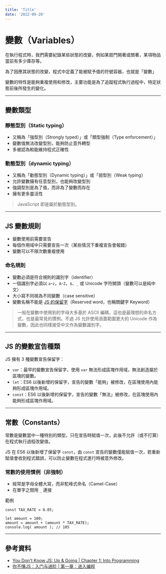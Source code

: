 ```yaml
---
title: 'Title'
date: '2022-09-20'
---
```


# 變數（Variables）

在執行程式時，我們需要紀錄某些狀態的改變，例如某扇門開著或關著，某項物品當前有多少庫存等。

為了因應其狀態的改變，程式中定義了能被賦予值的符號容器，也就是「變數」

變數的特性是能夠重複使用和修改，主要功能是為了追蹤程式執行過程中，特定狀態前後所發生的變化。

---

## 變數類型
### 靜態型別（Static typing）
- 又稱為「強型別（Strongly typed）」或「類型強制（Type enforcement）」
- 變數值無法改變型別，能夠防止意外轉型
- 多被認為較能維持程式正確性

### 動態型別（dynamic typing）
- 又稱為「動態型別（Dynamic typing）」或「弱型別（Weak typing）
- 允許變數擁有任意型別，也能夠改變型別
- 強調型別是為了值，而非為了變數而存在
- 擁有更多靈活性

> JavaScript 即是屬於動態型別。

---

## JS 變數規則
- 變數使用前需要宣告
- 每個作用域中只需要宣告一次（某些情況下重複宣告會報錯）
- 變數可以不限次數重複使用

### 命名規則
- 變數必須是符合規則的識別字（identifier）
- 一個識別字必須以 `a`-`z`，`A`-`Z`，`$`、`_` 或 Unicode 字符開頭（變數可以是純中文）
- 大小寫不同視為不同變數（case sensitive）
- 變數名稱不能是 [JS 的保留字](https://www.w3schools.com/js/js_reserved.asp)（Reserved word，也稱關鍵字 Keyword）

> 一般在變數中使用到的字母大多基於 ASCII 編碼，這也是最理想的命名方式，也是最常見的慣例。不過  JS 允許使用涵蓋範圍更大的 Unicode 作為變數，因此也同樣接受中文作為變數識別字。

---

## JS 的變數宣告種類
JS 擁有 3 種變數宣告保留字：
- `var`：最早的變數宣告保留字，使用 `var` 無法形成區塊作用域，無法創造屬於區塊的變數。
- `let`：ES6 以後新增的保留字，宣告的變數「能夠」被修改，在區塊使用內能夠形成區塊作用域。
- `const`：ES6 以後新增的保留字，宣告的變數「無法」被修改，在區塊使用內能夠形成區塊作用域。

---

## 常數（Constants）
常數是變數當中一種特別的類型，只在宣告時賦值一次，此後不允許（或不打算）在程式執行過程改變值。

JS 在 ES6 以後新增了保留字 `const`，由 `const` 宣告的變數僅能賦值一次，若重新賦值會收到程式錯誤，可以防止變數在程式進行時被意外修改。

### 常數的使用慣例（非強制）
- 經常是字母全體大寫，而非駝峰式命名（Camel-Case）
- 在單字之間用 `_` 連接

範例
```
const TAX_RATE = 0.05;

let amount = 100;
amount = amount + (amount * TAX_RATE);
console.log( amount ); // 105
```

---

## 參考資料
- [You Don't Know JS: Up & Going | Chapter 1: Into Programming](https://github.com/getify/You-Dont-Know-JS/blob/1st-ed/up%20%26%20going/ch1.md)
- [你不懂JS：入门与进阶 | 第一章：进入编程](https://github.com/CuiFi/You-Dont-Know-JS-CN/blob/master/up%20%26%20going/ch1.md)
